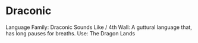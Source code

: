 # Draconic

Language Family: Draconic
Sounds Like / 4th Wall: A guttural language that, has long pauses for breaths.
Use: The Dragon Lands
